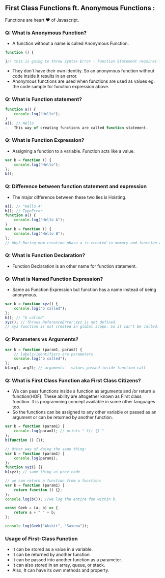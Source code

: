 ## First Class Functions ft. Anonymous Functions :

Functions are heart ♥ of Javascript.

### Q: What is Anonymous Function?

-   A function without a name is called Anonymous Function.

```js
function () {

}// this is going to throw Syntax Error - Function Statement requires function name.
```

-   They don't have their own identity. So an anonymous function without code inside it results in an error.
-   Anonymous functions are used when functions are used as values eg. the code sample for function expression above.

### Q: What is Function statement?

```js
function a() {
    console.log("Hello");
}
a(); // Hello
-   This way of creating functions are called function statement.
```

### Q: What is Function Expression?

-   Assigning a function to a variable. Function acts like a value.

```js
var b = function () {
    console.log("Hello");
};
b();
```

### Q: Difference between function statement and expression

-   The major difference between these two lies is Hoisting.

```js
a(); // "Hello A"
b(); // TypeError
function a() {
    console.log("Hello A");
}
var b = function () {
    console.log("Hello B");
};
// Why? During mem creation phase a is created in memory and function assigned to a. But b is created like a variable (b:undefined) and until code reaches the function()  part, it is still undefined. So it cannot be called.
```

### Q: What is Function Declaration?

-   Function Declaration is an other name for function statement.

### Q: What is Named Function Expression?

-   Same as Function Expression but function has a name instead of being anonymous.

```js
var b = function xyz() {
    console.log("b called");
};
b(); // "b called"
xyz(); // Throws ReferenceError:xyz is not defined.
// xyz function is not created in global scope. So it can't be called.
```

### Q: Parameters vs Arguments?

```js
var b = function (param1, param2) {
    // labels/identifiers are parameters
    console.log("b called");
};
b(arg1, arg2); // arguments - values passed inside function call
```

### Q: What is First Class Function aka First Class Citizens?

-   We can pass functions inside a function as arguments and /or return a function(HOF). These ability are altogether known as First class function. It is programming concept available in some other languages too.
-   So the functions can be assigned to any other variable or passed as an argument or can be returned by another function.

```js
var b = function (param1) {
    console.log(param1); // prints " f() {} "
};
b(function () {});

// Other way of doing the same thing:
var b = function (param1) {
    console.log(param1);
};
function xyz() {}
b(xyz); // same thing as prev code

// we can return a function from a function:
var b = function (param1) {
    return function () {};
};
console.log(b()); //we log the entire fun within b.

const Geek = (a, b) => {
    return a + " " + b;
};

console.log(Geek("Akshit", "Saxena"));
```

### Usage of First-Class Function

-   It can be stored as a value in a variable.
-   It can be returned by another function.
-   It can be passed into another function as a parameter.
-   It can also stored in an array, queue, or stack.
-   Also, It can have its own methods and property.
